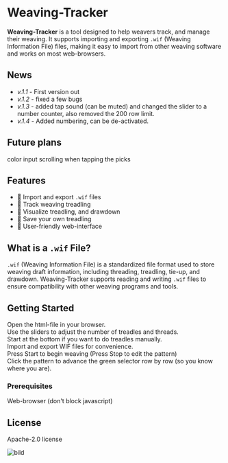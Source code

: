 # Weaving-Tracker
**Weaving-Tracker** is a tool designed to help weavers track, and manage their weaving. It supports importing and exporting `.wif` (Weaving Information File) files, making it easy to import from other weaving software and works on most web-browsers.

## News

+ *v.1.1* - First version out
+ *v.1.2* - fixed a few bugs
+ *v.1.3* - added tap sound (can be muted) and changed the slider to a number counter, also removed the 200 row limit.
+ *v.1.4* - Added numbering, can be de-activated.

## Future plans

color input
scrolling when tapping the picks

## Features

- 🧵 Import and export `.wif` files
- 📌 Track weaving treadling
- 📐 Visualize treadling, and drawdown
- 💾 Save your own treadling
- 🧭 User-friendly web-interface 

## What is a `.wif` File?

`.wif` (Weaving Information File) is a standardized file format used to store weaving draft information, including threading, treadling, tie-up, and drawdown. Weaving-Tracker supports reading and writing `.wif` files to ensure compatibility with other weaving programs and tools.

## Getting Started

Open the html-file in your browser.<br>
Use the sliders to adjust the number of treadles and threads.<br>
Start at the bottom if you want to do treadles manually.<br>
Import and export WIF files for convenience.<br>
Press Start to begin weaving (Press Stop to edit the pattern)<br>
Click the pattern to advance the green selector row by row (so you know where you are).

### Prerequisites

Web-browser (don't block javascript)

## License

Apache-2.0 license

![bild](https://github.com/user-attachments/assets/b10e9fd7-c355-46ac-8031-40f51ef2187a)

